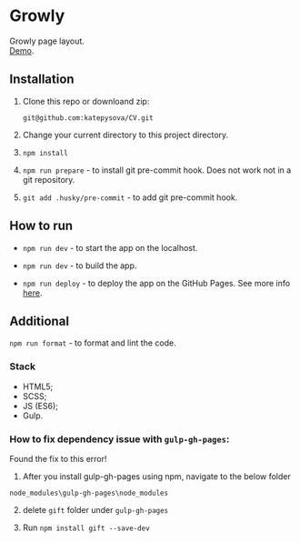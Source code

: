# Growly

Growly page layout.  
[Demo](link).

## Installation

1. Clone this repo or downloand zip:

   `git@github.com:katepysova/CV.git`

2. Change your current directory to this project directory.

3. `npm install`

4. `npm run prepare` - to install git pre-commit hook. Does not work not in a git repository.

5. `git add .husky/pre-commit` - to add git pre-commit hook.

## How to run

- `npm run dev` - to start the app on the localhost.

- `npm run dev` - to build the app.

- `npm run deploy` - to deploy the app on the GitHub Pages. See more info [here](https://medium.com/superhighfives/deploying-to-github-pages-with-gulp-c06efc527de8).

## Additional

`npm run format` - to format and lint the code.

### Stack

- HTML5;
- SCSS;
- JS (ES6);
- Gulp.

### How to fix dependency issue with `gulp-gh-pages`:

Found the fix to this error!

1. After you install gulp-gh-pages using npm, navigate to the below folder

`node_modules\gulp-gh-pages\node_modules`

2. delete `gift` folder under `gulp-gh-pages`

3. Run `npm install gift --save-dev`
